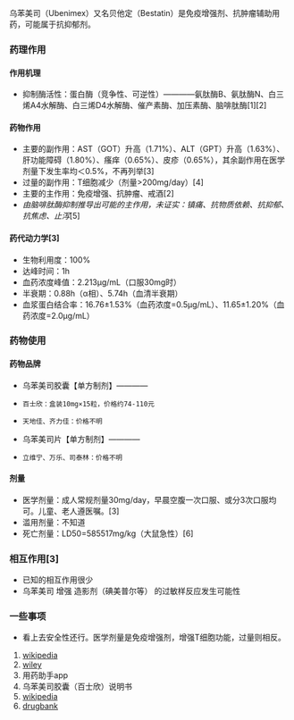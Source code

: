 ﻿乌苯美司（Ubenimex）又名贝他定（Bestatin）是免疫增强剂、抗肿瘤辅助用药，可能属于抗抑郁剂。
### 药理作用
#### 作用机理
- 抑制酶活性：蛋白酶（竞争性、可逆性）————氨肽酶B、氨肽酶N、白三烯A4水解酶、白三烯D4水解酶、催产素酶、加压素酶、脑啡肽酶[1][2]
#### 药物作用
- 主要的副作用：AST（GOT）升高（1.71%）、ALT（GPT）升高（1.63%）、肝功能障碍（1.80%）、瘙痒（0.65%）、皮疹（0.65%），其余副作用在医学剂量下发生率均＜0.5%，不再列举[3]
- 过量的副作用：T细胞减少（剂量>200mg/day）[4]
- 主要的主作用：免疫增强、抗肿瘤、戒酒[2]
- *由脑啡肽酶抑制推导出可能的主作用，未证实：镇痛、抗物质依赖、抗抑郁、抗焦虑、止泻*[5]
#### 药代动力学[3]
- 生物利用度：100%
- 达峰时间：1h
- 血药浓度峰值：2.213μg/mL（口服30mg时）
- 半衰期：0.88h（α相）、5.74h（血清半衰期）
- 血浆蛋白结合率：16.76±1.53%（血药浓度=0.5μg/mL）、11.65±1.20%（血药浓度=2.0μg/mL）
### 药物使用
#### 药物品牌
- 乌苯美司胶囊【单方制剂】————
-     百士欣：盒装10mg×15粒，价格约74-110元
-     天地佳、齐力佳：价格不明
- 乌苯美司片【单方制剂】————
-     立维宁、万乐、司泰林：价格不明
#### 剂量
- 医学剂量：成人常规剂量30mg/day，早晨空腹一次口服、或分3次口服均可。儿童、老人遵医嘱。[3]
- 滥用剂量：不知道
- 死亡剂量：LD50=585517mg/kg（大鼠急性）[6]
### 相互作用[3]
- 已知的相互作用很少
- 乌苯美司 增强 造影剂（碘美普尔等） 的过敏样反应发生可能性
### 一些事项
- 看上去安全性还行。医学剂量是免疫增强剂，增强T细胞功能，过量则相反。

1.	[wikipedia](https://en.wikipedia.org/wiki/Ubenimex)
2.	[wiley](https://onlinelibrary.wiley.com/doi/abs/10.1111/j.1530-0277.1996.tb01093.x)
3.	用药助手app
4.	乌苯美司胶囊（百士欣）说明书
5.	[wikipedia](https://en.wikipedia.org/wiki/Enkephalinase_inhibitor)
6.	[drugbank](https://go.drugbank.com/drugs/DB03424)

